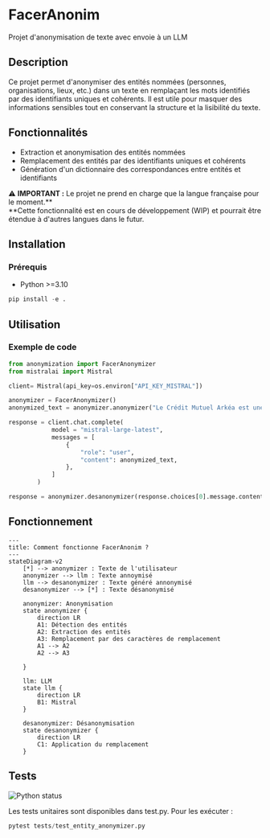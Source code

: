 # FacerAnonim 
Projet d'anonymisation de texte avec envoie à un LLM

## Description
Ce projet permet d'anonymiser des entités nommées (personnes, organisations, lieux, etc.) dans un texte en remplaçant les mots identifiés par des identifiants uniques et cohérents. Il est utile pour masquer des informations sensibles tout en conservant la structure et la lisibilité du texte.

## Fonctionnalités

- Extraction et anonymisation des entités nommées
- Remplacement des entités par des identifiants uniques et cohérents
- Génération d'un dictionnaire des correspondances entre entités et identifiants

⚠️ **IMPORTANT :**
Le projet ne prend en charge que la langue française pour le moment.**  
**Cette fonctionnalité est en cours de développement (WIP) et pourrait être étendue à d'autres langues dans le futur.

## Installation
### Prérequis
- Python >=3.10

```python 
pip install -e .
```
## Utilisation
### Exemple de code
```python 
from anonymization import FacerAnonymizer
from mistralai import Mistral

client= Mistral(api_key=os.environ["API_KEY_MISTRAL"])

anonymizer = FacerAnonymizer()
anonymized_text = anonymizer.anonymizer("Le Crédit Mutuel Arkéa est une banque Française")

response = client.chat.complete(
            model = "mistral-large-latest",
            messages = [
                {
                    "role": "user",
                    "content": anonymized_text,
                },
            ]
        )

response = anonymizer.desanonymizer(response.choices[0].message.content)
```
<!--
### Prise en charge des modèles LLM

Ce projet prend actuellement en charge les modèles suivants :

- **Mistral** (via l'API Mistral)

Vous pouvez configurer le modèle souhaité lors de l'initialisation du handler LLM. Exemple :

```python
from anonymization import FacerAnonymizer, LLMHandler
import os

anonymizer = FacerAnonymizer(is_log_anonymizer=False)
anonymized_text  = anonymizer.anonymize('Bonjour je m\'apelle Tom')[0]
llm_handler = LLMHandler(provider="mistral", api_key=os.environ["API_KEY_MISTRAL"])
response_llm = llm_handler.send_to_llm(anonymized_text)
response = anonymizer.desanonymize(response_llm)
```
-->

## Fonctionnement
```mermaid
---
title: Comment fonctionne FacerAnonim ?
---
stateDiagram-v2
    [*] --> anonymizer : Texte de l'utilisateur
    anonymizer --> llm : Texte annoymisé
    llm --> desanonymizer : Texte généré annonymisé 
    desanonymizer --> [*] : Texte désanonymisé
    
    anonymizer: Anonymisation
    state anonymizer {
        direction LR
        A1: Détection des entités
        A2: Extraction des entités
        A3: Remplacement par des caractères de remplacement
        A1 --> A2
        A2 --> A3
        
    }

    llm: LLM
    state llm {
        direction LR
        B1: Mistral
    }

    desanonymizer: Désanonymisation
    state desanonymizer {
        direction LR
        C1: Application du remplacement
    }
```

## Tests

![Python status](https://github.com/FlorentGrenier/Anonymisation/actions/workflows/main.yml/badge.svg)

Les tests unitaires sont disponibles dans test.py. Pour les exécuter :
```python 
pytest tests/test_entity_anonymizer.py
```
